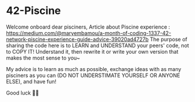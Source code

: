 # 42-Piscine 

Welcome onboard dear pisciners, 
Article about Piscine experience : https://medium.com/@maryembamou/a-month-of-coding-1337-42-network-piscine-experience-guide-advice-39020ad4727b 
The purpose of sharing the code here is to LEARN and UNDERSTAND your peers' code, not to COPY IT!
Understand it, then rewrite it or write your own version that makes the most sense to you~ 

My advice is to learn as much as possible, exchange ideas with as many pisciners as you can (DO NOT UNDERSTIMATE YOURSELF OR ANYONE ELSE), and have fun!

Good luck 💪🏻 
